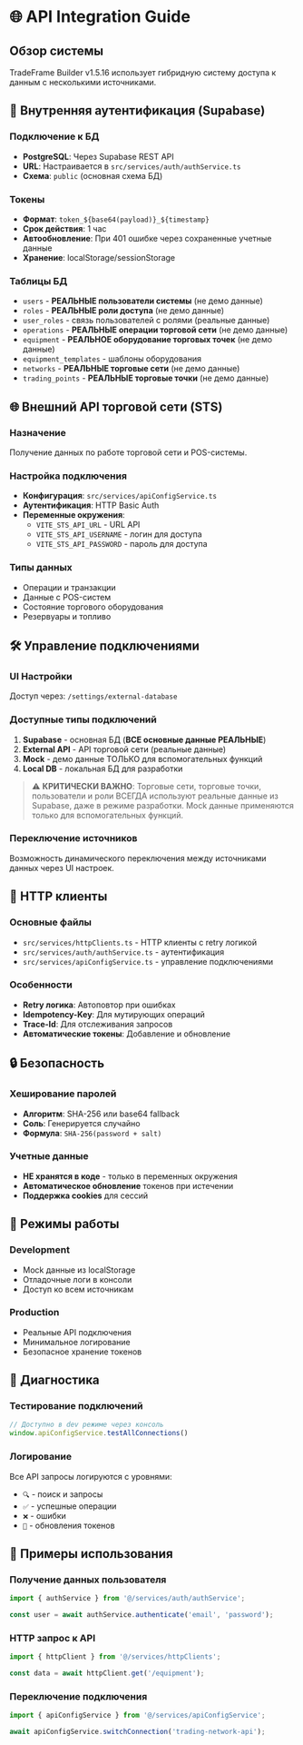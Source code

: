# 🌐 API Integration Guide

## Обзор системы

TradeFrame Builder v1.5.16 использует гибридную систему доступа к данным с несколькими источниками.

## 🔐 Внутренняя аутентификация (Supabase)

### Подключение к БД
- **PostgreSQL**: Через Supabase REST API
- **URL**: Настраивается в `src/services/auth/authService.ts`
- **Схема**: `public` (основная схема БД)

### Токены
- **Формат**: `token_${base64(payload)}_${timestamp}`
- **Срок действия**: 1 час
- **Автообновление**: При 401 ошибке через сохраненные учетные данные
- **Хранение**: localStorage/sessionStorage

### Таблицы БД
- `users` - **РЕАЛЬНЫЕ пользователи системы** (не демо данные)
- `roles` - **РЕАЛЬНЫЕ роли доступа** (не демо данные)
- `user_roles` - связь пользователей с ролями (реальные данные)
- `operations` - **РЕАЛЬНЫЕ операции торговой сети** (не демо данные)
- `equipment` - **РЕАЛЬНОЕ оборудование торговых точек** (не демо данные)
- `equipment_templates` - шаблоны оборудования
- `networks` - **РЕАЛЬНЫЕ торговые сети** (не демо данные)
- `trading_points` - **РЕАЛЬНЫЕ торговые точки** (не демо данные)

## 🌐 Внешний API торговой сети (STS)

### Назначение
Получение данных по работе торговой сети и POS-системы.

### Настройка подключения
- **Конфигурация**: `src/services/apiConfigService.ts`
- **Аутентификация**: HTTP Basic Auth
- **Переменные окружения**:
  - `VITE_STS_API_URL` - URL API
  - `VITE_STS_API_USERNAME` - логин для доступа
  - `VITE_STS_API_PASSWORD` - пароль для доступа

### Типы данных
- Операции и транзакции
- Данные с POS-систем
- Состояние торгового оборудования
- Резервуары и топливо

## 🛠️ Управление подключениями

### UI Настройки
Доступ через: `/settings/external-database`

### Доступные типы подключений
1. **Supabase** - основная БД (**ВСЕ основные данные РЕАЛЬНЫЕ**)
2. **External API** - API торговой сети (реальные данные)
3. **Mock** - демо данные ТОЛЬКО для вспомогательных функций
4. **Local DB** - локальная БД для разработки

> ⚠️ **КРИТИЧЕСКИ ВАЖНО**: Торговые сети, торговые точки, пользователи и роли ВСЕГДА используют реальные данные из Supabase, даже в режиме разработки. Mock данные применяются только для вспомогательных функций.

### Переключение источников
Возможность динамического переключения между источниками данных через UI настроек.

## 📡 HTTP клиенты

### Основные файлы
- `src/services/httpClients.ts` - HTTP клиенты с retry логикой
- `src/services/auth/authService.ts` - аутентификация
- `src/services/apiConfigService.ts` - управление подключениями

### Особенности
- **Retry логика**: Автоповтор при ошибках
- **Idempotency-Key**: Для мутирующих операций
- **Trace-Id**: Для отслеживания запросов
- **Автоматические токены**: Добавление и обновление

## 🔒 Безопасность

### Хеширование паролей
- **Алгоритм**: SHA-256 или base64 fallback
- **Соль**: Генерируется случайно
- **Формула**: `SHA-256(password + salt)`

### Учетные данные
- **НЕ хранятся в коде** - только в переменных окружения
- **Автоматическое обновление** токенов при истечении
- **Поддержка cookies** для сессий

## 🧪 Режимы работы

### Development
- Mock данные из localStorage
- Отладочные логи в консоли
- Доступ ко всем источникам

### Production
- Реальные API подключения
- Минимальное логирование
- Безопасное хранение токенов

## 🔧 Диагностика

### Тестирование подключений
```javascript
// Доступно в dev режиме через консоль
window.apiConfigService.testAllConnections()
```

### Логирование
Все API запросы логируются с уровнями:
- `🔍` - поиск и запросы
- `✅` - успешные операции
- `❌` - ошибки
- `🔄` - обновления токенов

## 📝 Примеры использования

### Получение данных пользователя
```typescript
import { authService } from '@/services/auth/authService';

const user = await authService.authenticate('email', 'password');
```

### HTTP запрос к API
```typescript
import { httpClient } from '@/services/httpClients';

const data = await httpClient.get('/equipment');
```

### Переключение подключения
```typescript
import { apiConfigService } from '@/services/apiConfigService';

await apiConfigService.switchConnection('trading-network-api');
```